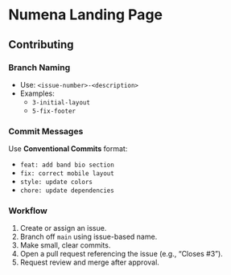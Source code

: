 # Numena Landing Page

## Contributing

### Branch Naming
- Use: `<issue-number>-<description>`
- Examples:
  - `3-initial-layout`
  - `5-fix-footer`

### Commit Messages
Use **Conventional Commits** format:
- `feat: add band bio section`
- `fix: correct mobile layout`
- `style: update colors`
- `chore: update dependencies`

### Workflow
1. Create or assign an issue.
2. Branch off `main` using issue-based name.
3. Make small, clear commits.
4. Open a pull request referencing the issue (e.g., “Closes #3”).
5. Request review and merge after approval.
